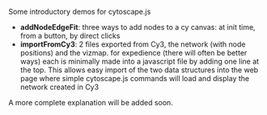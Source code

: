 Some introductory demos for cytoscape.js

* **addNodeEdgeFit**: three ways to add nodes to a cy canvas: at init time, from a button, by direct clicks
* **importFromCy3**: 2 files exported from Cy3, the network (with node positions) and the vizmap.  for expedience (there will often be better ways) each is minimally made into a javascript file by adding one line at the top.  This allows easy import of the two data structures into the web page where simple cytoscape.js commands will load and display the network created in Cy3

A more complete explanation will be added soon.

